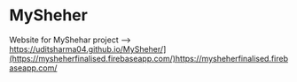 # MySheher
 Website for MyShehar project -->
 https://uditsharma04.github.io/MySheher/](https://mysheherfinalised.firebaseapp.com/)https://mysheherfinalised.firebaseapp.com/
